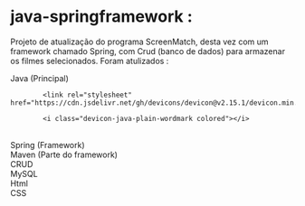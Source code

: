 # java-springframework :
Projeto de atualização do programa ScreenMatch, desta vez com um framework chamado Spring, com Crud (banco de dados) para armazenar os filmes selecionados.
Foram atulizados :


Java (Principal) 
            
            <link rel="stylesheet" href="https://cdn.jsdelivr.net/gh/devicons/devicon@v2.15.1/devicon.min.css">
          
            <i class="devicon-java-plain-wordmark colored"></i>
          
          
<br/> 
Spring (Framework) <br/>
Maven (Parte do framework) <br/>
CRUD<br/>
MySQL<br/>
Html<br/>
CSS<br/>
